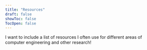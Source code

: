 ```yaml
---
title: "Resources"
draft: false
showToc: false
TocOpen: false
---
```


I want to include a list of resources I often use for different areas of computer engineering and other research!



